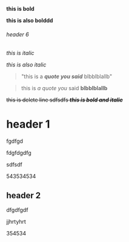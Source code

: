**this is bold**

__this is also bolddd__

###### header 6

*this is italic*

_this is also italic_

>"this is a *__quote you said__* blbblblallb"

>this is *a quote you* said __blbblblallb__

~~this is delete line sdfsdfs _**this is bold and italic**_~~

# header 1

fgdfgd

fdgfdgdfg

sdfsdf

543534534

## header 2
dfgdfgdf

jjhrtyhrt

354534

